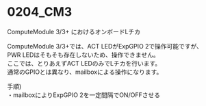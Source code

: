 # 0204_CM3

ComputeModule 3/3+ におけるオンボードLチカ

ComputeModule 3/3+では、ACT LEDがExpGPIO 2で操作可能ですが、  
PWR LEDはそもそも存在しないため、操作できません。  
ここでは、とりあえずACT LEDのみでLチカを行います。  
通常のGPIOとは異なり、mailboxによる操作になります。

手順)  
・mailboxによりExpGPIO 2を一定間隔でON/OFFさせる
